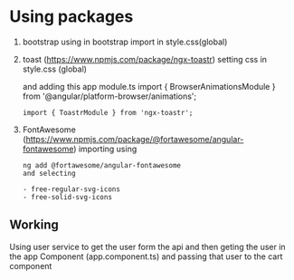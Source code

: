 # Using packages

1.  bootstrap
    using in bootstrap import in style.css(global)

2.  toast (https://www.npmjs.com/package/ngx-toastr)
    	setting css in style.css (global)
	
	and adding this app module.ts
		import { BrowserAnimationsModule } from '@angular/platform-browser/animations';
 
		import { ToastrModule } from 'ngx-toastr';	

3.  FontAwesome (https://www.npmjs.com/package/@fortawesome/angular-fontawesome)
    	importing using

    	ng add @fortawesome/angular-fontawesome
    	and selecting

    	- free-regular-svg-icons
    	- free-solid-svg-icons

## Working 

Using user service to get the user form the api and then geting the user in the app Component (app.component.ts) and passing that user to the cart component
